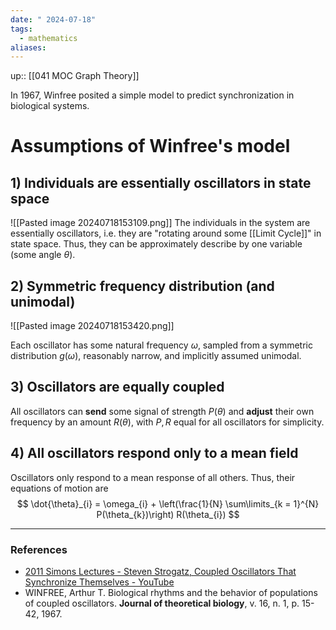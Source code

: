 ```yaml
---
date: " 2024-07-18"
tags:
  - mathematics
aliases:
---
```


up:: [[041 MOC Graph Theory]]

In 1967, Winfree posited a simple model to predict synchronization in biological systems. 

# Assumptions of Winfree's model
## 1) Individuals are essentially oscillators in state space
![[Pasted image 20240718153109.png]]
The individuals in the system are essentially oscillators, i.e. they are "rotating around some [[Limit Cycle]]" in state space. Thus, they can be approximately describe by one variable (some angle $\theta$).

## 2) Symmetric frequency distribution (and unimodal)
![[Pasted image 20240718153420.png]]

Each oscillator has some natural frequency $\omega$, sampled from a symmetric distribution $g(\omega)$, reasonably narrow, and implicitly assumed unimodal.

## 3) Oscillators are equally coupled
All oscillators can **send** some signal of strength $P(\theta)$ and **adjust** their own frequency by an amount $R(\theta)$, with $P, R$ equal for all oscillators for simplicity.

## 4) All oscillators respond only to a mean field
Oscillators only respond to a mean response of all others. Thus, their equations of motion are
$$
\dot{\theta}_{i} = \omega_{i} + \left(\frac{1}{N} \sum\limits_{k = 1}^{N} P(\theta_{k})\right) R(\theta_{i})
$$

---
### References
- [2011 Simons Lectures - Steven Strogatz, Coupled Oscillators That Synchronize Themselves - YouTube](https://www.youtube.com/watch?v=5zFDMyQ8z8g&list=PLZQSCiYQXGz8QIEgXyfF8uiiCpkGJuzhr&index=2)
- WINFREE, Arthur T. Biological rhythms and the behavior of populations of coupled oscillators. **Journal of theoretical biology**, v. 16, n. 1, p. 15-42, 1967.